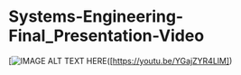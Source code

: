 # Systems-Engineering-Final_Presentation-Video 

[![IMAGE ALT TEXT HERE]([https://youtu.be/YGajZYR4LlM/0.jpg])([https://youtu.be/YGajZYR4LlM])
